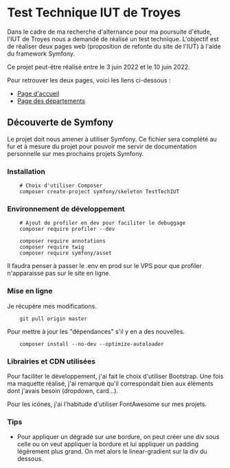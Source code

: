 # Test Technique IUT de Troyes

Dans le cadre de ma recherche d'alternance pour ma poursuite d'étude, l'IUT de Troyes nous a demandé de réalisé un test technique. L'objectif est de réaliser deux pages web (proposition de refonte du site de l'IUT) à l'aide du framework Symfony.

Ce projet peut-être réalisé entre le 3 juin 2022 et le 10 juin 2022.

Pour retrouver les deux pages, voici les liens ci-dessous :
- [Page d'accueil](http://mmi21b10.mmi-troyes.fr/testIUT)
- [Page des départements](http://mmi21b10.mmi-troyes.fr/testIUT/departements)

## Découverte de Symfony

Le projet doit nous amener à utiliser Symfony. Ce fichier sera complété au fur et à mesure du projet pour pouvoir me servir de documentation personnelle sur mes prochains projets Symfony.

### Installation

```
    # Choix d'utiliser Composer
    composer create-project symfony/skeleton TestTechIUT
```

### Environnement de développement

```
    # Ajout de profiler en dev pour faciliter le debuggage
    composer require profiler --dev

    composer require annotations
    composer require twig
    composer require symfony/asset

```
Il faudra penser à passer le .env en prod sur le VPS pour que profiler n'apparaisse pas sur le site en ligne.

### Mise en ligne

Je récupère mes modifications.
```
    git pull origin master
```
Pour mettre à jour les "dépendances" s'il y en a des nouvelles.
```
    composer install --no-dev --optimize-autoloader
```

### Librairies et CDN utilisées

Pour faciliter le développement, j'ai fait le choix d'utiliser Bootstrap. Une fois ma maquette réalisé, j'ai remarqué qu'il correspondait bien aux éléments dont j'avais besoin (dropdown, card...).

Pour les icônes, j'ai l'habitude d'utiliser FontAwesome sur mes projets.

### Tips

- Pour appliquer un dégradé sur une bordure, on peut créer une div sous celle ou on veut appliquer la bordure et lui appliquer un padding légèrement plus grand. On met alors le linear-gradient sur la div du dessous.

